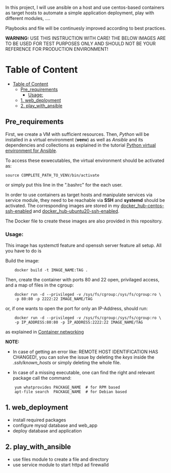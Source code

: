 In this project, I will use ansible on a host and use centos-based containers as target hosts to automate a simple application deployment, play with different modules, ....

Playbooks and file will be continuesly improved according to best practices. 


__WARNING:__ USE THIS INSTRUCTION WITH CARE! THE BELOW IMAGES ARE TO BE USED FOR TEST PURPOSES ONLY AND SHOULD NOT BE YOUR REFERENCE FOR PRODUCTION ENVIRONMENT!

# Table of Content

- [Table of Content](#table-of-content)
  - [Pre_requirements](#pre_requirements)
    - [Usage:](#usage)
  - [1. web_deployment](#1-web_deployment)
  - [2. play_with_ansible](#2-play_with_ansible)

## Pre_requirements
First, we create a VM with sufficient resources. Then, *Python* will be installed in a virtual environment (**venv**) as well as *Ansible* and its dependencies and collections as explained in the tutorial [Python virtual environment for Ansible](https://www.redhat.com/sysadmin/python-venv-ansible).

To access these exwecutables, the virtual environment should be activated as:
```
source COMPLETE_PATH_TO_VENV/bin/activate
```

or simply put this line in the ".bashrc" for the each user.

In order to use containers as target hosts and manipulate services via service module, they need to be reachable via **SSH** and **systemd** should be activated. The corresponding images are stored in my [docker_hub-centos-ssh-enabled](https://hub.docker.com/r/mohammad67/centos-ssh-enabled) and [docker_hub-ubuntu20-ssh-enabled](https://hub.docker.com/r/mohammad67/ubuntu20-ssh-enabled).

The Docker file to create these images are also provided in this repository.

### Usage:
This image has systemctl feature and openssh server feature all setup. All you have to do is

Build the image:
```
    docker build -t IMAGE_NAME:TAG .
```

Then, create the container with ports 80 and 22 open, privilaged access, and a map of files in the cgroup:
```
    docker run -d --privileged -v /sys/fs/cgroup:/sys/fs/cgroup:ro \
    -p 80:80 -p 2222:22 IMAGE_NAME/TAG 
```

or, if one wants to open the port for only an IP-Address, should run:
```
    docker run -d --privileged -v /sys/fs/cgroup:/sys/fs/cgroup:ro \
    -p IP_ADDRESS:80:80 -p IP_ADDRESS:2222:22 IMAGE_NAME/TAG 
```
as explained in [Container networking](https://docs.docker.com/config/containers/container-networking/)

__NOTE:__ 
- In case of getting an error like: REMOTE HOST IDENTIFICATION HAS CHANGED!, you can solve the issue by deleting the *keys* inside the *.ssh/known_hosts* or simply deleting the whole file.

- In case of a missing executable, one can find the right and relevant package call the command:
``` 
    yum whatprovides PACKAGE_NAME  # for RPM based
    apt-file search  PACKAGE_NAME  # for Debian based
```

## 1. web_deployment
- install required packages
- configure mysql database and web_app
- deploy database and application
## 2. play_with_ansible
- use files module to create a file and directory
- use service module to start httpd ad firewalld